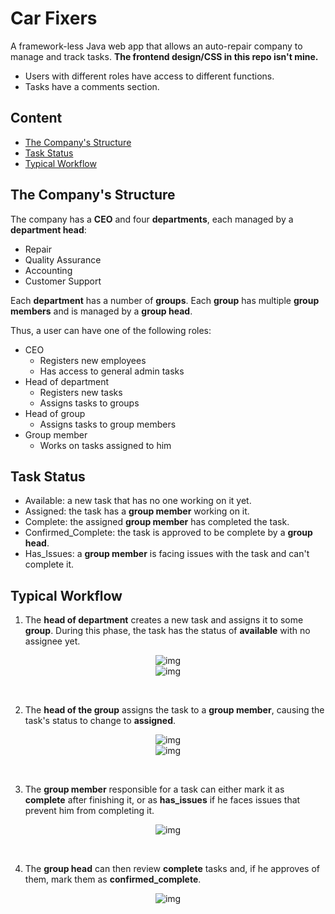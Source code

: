 # Car Fixers
A framework-less Java web app that allows an auto-repair company to manage and track tasks. **The frontend design/CSS in this repo isn't mine.**

- Users with different roles have access to different functions.
- Tasks have a comments section.

## Content
- [The Company's Structure](#the-companys-structure)
- [Task Status](#task-status)
- [Typical Workflow](#typical-workflow)

## The Company's Structure
The company has a **CEO** and four **departments**, each managed by a **department head**:
 - Repair
 - Quality Assurance
 - Accounting
 - Customer Support
 
Each **department** has a number of **groups**. Each **group** has multiple **group members** and is managed by a **group head**.

Thus, a user can have one of the following roles:
 
 - CEO
    - Registers new employees
    - Has access to general admin tasks
 - Head of department 
    - Registers new tasks
    - Assigns tasks to groups
 - Head of group
    - Assigns tasks to group members
 - Group member 
    - Works on tasks assigned to him
    
## Task Status    

- Available: a new task that has no one working on it yet.
- Assigned: the task has a **group member** working on it.
- Complete: the assigned **group member** has completed the task.
- Confirmed_Complete: the task is approved to be complete by a **group head**.
- Has_Issues: a **group member** is facing issues with the task and can't complete it.
    
## Typical Workflow

1) The **head of department** creates a new task and assigns it to some **group**. During this phase, the task has the status of **available** with no assignee yet.

<div align="center">
    <img alt="img" src="https://i.imgur.com/4gqXJX4.png" />
    <br />
    <img alt="img" src="https://i.imgur.com/wYRKY2n.png" />
</div>

&nbsp;

2) The **head of the group** assigns the task to a **group member**, causing the task's status to change to **assigned**.  

<div align="center">
    <img alt="img" src="https://i.imgur.com/M9whjQr.png" />
    <br />
    <img alt="img" src="https://i.imgur.com/BvxkW8z.png" />
</div>

&nbsp;

3) The **group member** responsible for a task can either mark it as **complete** after finishing it, or as **has_issues** if he faces issues that prevent him from completing it.

<div align="center">
    <img alt="img" src="https://i.imgur.com/wwHu6f8.png" />
</div>

&nbsp;

4) The **group head** can then review **complete** tasks and, if he approves of them, mark them as **confirmed_complete**.

<div align="center">
    <img alt="img" src="https://i.imgur.com/yjJ2Miy.png" />
</div>
